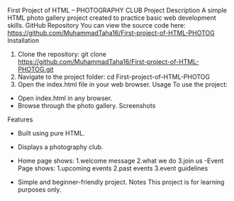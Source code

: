 First Project of HTML – PHOTOGRAPHY CLUB
Project Description
A simple HTML photo gallery project created to practice basic web development skills.
GitHub Repository
You can view the source code here:
https://github.com/MuhammadTaha16/First-project-of-HTML-PHOTOG
Installation
1. Clone the repository:
   git clone https://github.com/MuhammadTaha16/First-project-of-HTML-PHOTOG.git
2. Navigate to the project folder:
   cd First-project-of-HTML-PHOTOG
3. Open the index.html file in your web browser.
Usage
To use the project:
- Open index.html in any browser.
- Browse through the photo gallery.
Screenshots
 
 
 
 
 
Features
- Built using pure HTML.
- Displays a photography club.
- Home page shows: 
1.welcome message 
2.what we do 
3.join us
-Event Page shows:
1.upcoming events
2.past events
3.event guidelines

- Simple and beginner-friendly project.
Notes
This project is for learning purposes only.

